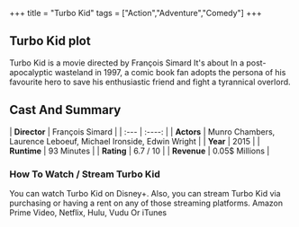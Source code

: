 +++
title = "Turbo Kid"
tags = ["Action","Adventure","Comedy"]
+++
## Turbo Kid plot
Turbo Kid is a movie directed by François Simard It's about In a post-apocalyptic wasteland in 1997, a comic book fan adopts the persona of his favourite hero to save his enthusiastic friend and fight a tyrannical overlord.
## Cast And Summary
| **Director**      | François Simard |
    | :---        |    :----:   |
    |  **Actors** | Munro Chambers, Laurence Leboeuf, Michael Ironside, Edwin Wright |
    | **Year**   | 2015    |
    |  **Runtime** | 93 Minutes |
    |  **Rating** | 6.7 / 10 | 
    |  **Revenue** | 0.05$ Millions |
### How To Watch / Stream Turbo Kid
You can watch Turbo Kid on Disney+.
Also, you can stream Turbo Kid via purchasing or having a rent on any of those streaming platforms.
Amazon Prime Video, Netflix, Hulu, Vudu Or iTunes